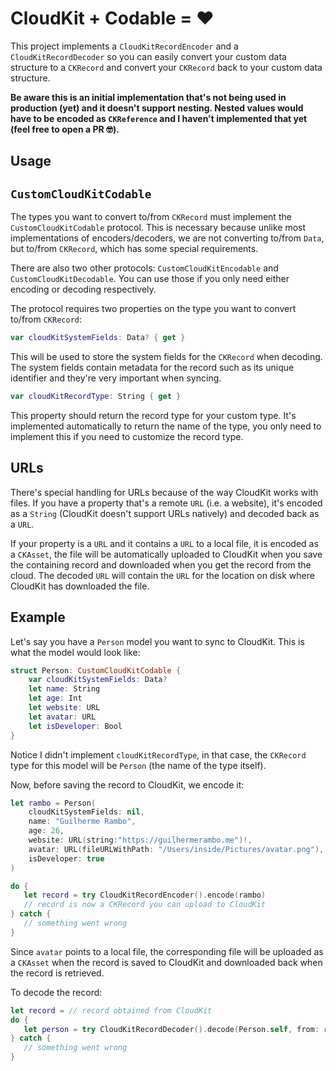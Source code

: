 # CloudKit + Codable = ❤️

This project implements a `CloudKitRecordEncoder` and a `CloudKitRecordDecoder` so you can easily convert your custom data structure to a `CKRecord` and convert your `CKRecord` back to your custom data structure.

**Be aware this is an initial implementation that's not being used in production (yet) and it doesn't support nesting. Nested values would have to be encoded as `CKReference` and I haven't implemented that yet (feel free to open a PR 🤓).**

## Usage

## `CustomCloudKitCodable`

The types you want to convert to/from `CKRecord` must implement the `CustomCloudKitCodable` protocol. This is necessary because unlike most implementations of encoders/decoders, we are not converting to/from `Data`, but to/from `CKRecord`, which has some special requirements.

There are also two other protocols: `CustomCloudKitEncodable` and `CustomCloudKitDecodable`. You can use those if you only need either encoding or decoding respectively.

The protocol requires two properties on the type you want to convert to/from `CKRecord`:

```swift
var cloudKitSystemFields: Data? { get }
```

This will be used to store the system fields for the `CKRecord` when decoding. The system fields contain metadata for the record such as its unique identifier and they're very important when syncing.

```swift
var cloudKitRecordType: String { get }
```

This property should return the record type for your custom type. It's implemented automatically to return the name of the type, you only need to implement this if you need to customize the record type.

## URLs
There's special handling for URLs because of the way CloudKit works with files. If you have a property that's a remote `URL` (i.e. a website), it's encoded as a `String` (CloudKit doesn't support URLs natively) and decoded back as a `URL`. 

If your property is a `URL` and it contains a `URL` to a local file, it is encoded as a `CKAsset`, the file will be automatically uploaded to CloudKit when you save the containing record and downloaded when you get the record from the cloud. The decoded `URL` will contain the `URL` for the location on disk where CloudKit has downloaded the file.

## Example

Let's say you have a `Person` model you want to sync to CloudKit. This is what the model would look like:

```swift
struct Person: CustomCloudKitCodable {
    var cloudKitSystemFields: Data?
    let name: String
    let age: Int
    let website: URL
    let avatar: URL
    let isDeveloper: Bool
}
```

Notice I didn't implement `cloudKitRecordType`, in that case, the `CKRecord` type for this model will be `Person` (the name of the type itself).

Now, before saving the record to CloudKit, we encode it:

```swift
let rambo = Person(
    cloudKitSystemFields: nil,
    name: "Guilherme Rambo",
    age: 26,
    website: URL(string:"https://guilhermerambo.me")!,
    avatar: URL(fileURLWithPath: "/Users/inside/Pictures/avatar.png"),
    isDeveloper: true
)

do {
   let record = try CloudKitRecordEncoder().encode(rambo)
   // record is now a CKRecord you can upload to CloudKit
} catch {
   // something went wrong
}
```

Since `avatar` points to a local file, the corresponding file will be uploaded as a `CKAsset` when the record is saved to CloudKit and downloaded back when the record is retrieved.

To decode the record:

```swift
let record = // record obtained from CloudKit
do {
   let person = try CloudKitRecordDecoder().decode(Person.self, from: record)
} catch {
   // something went wrong
}
```